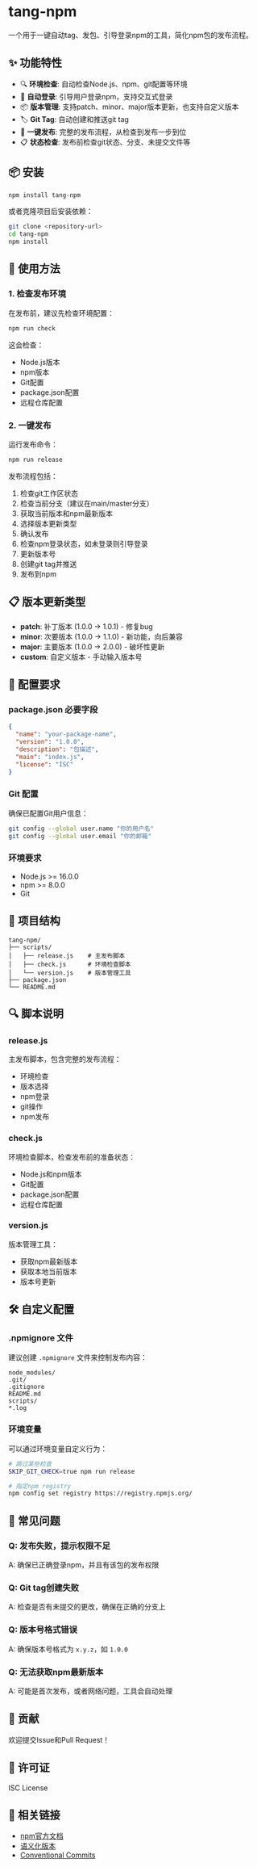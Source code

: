 # tang-npm

一个用于一键自动tag、发包、引导登录npm的工具，简化npm包的发布流程。

## ✨ 功能特性

- 🔍 **环境检查**: 自动检查Node.js、npm、git配置等环境
- 🔐 **自动登录**: 引导用户登录npm，支持交互式登录
- 📦 **版本管理**: 支持patch、minor、major版本更新，也支持自定义版本
- 🏷️ **Git Tag**: 自动创建和推送git tag
- 🚀 **一键发布**: 完整的发布流程，从检查到发布一步到位
- 📋 **状态检查**: 发布前检查git状态、分支、未提交文件等

## 📦 安装

```bash
npm install tang-npm
```

或者克隆项目后安装依赖：

```bash
git clone <repository-url>
cd tang-npm
npm install
```

## 🚀 使用方法

### 1. 检查发布环境

在发布前，建议先检查环境配置：

```bash
npm run check
```

这会检查：
- Node.js版本
- npm版本
- Git配置
- package.json配置
- 远程仓库配置

### 2. 一键发布

运行发布命令：

```bash
npm run release
```

发布流程包括：
1. 检查git工作区状态
2. 检查当前分支（建议在main/master分支）
3. 获取当前版本和npm最新版本
4. 选择版本更新类型
5. 确认发布
6. 检查npm登录状态，如未登录则引导登录
7. 更新版本号
8. 创建git tag并推送
9. 发布到npm

## 📋 版本更新类型

- **patch**: 补丁版本 (1.0.0 → 1.0.1) - 修复bug
- **minor**: 次要版本 (1.0.0 → 1.1.0) - 新功能，向后兼容
- **major**: 主要版本 (1.0.0 → 2.0.0) - 破坏性更新
- **custom**: 自定义版本 - 手动输入版本号

## 🔧 配置要求

### package.json 必要字段

```json
{
  "name": "your-package-name",
  "version": "1.0.0",
  "description": "包描述",
  "main": "index.js",
  "license": "ISC"
}
```

### Git 配置

确保已配置Git用户信息：

```bash
git config --global user.name "你的用户名"
git config --global user.email "你的邮箱"
```

### 环境要求

- Node.js >= 16.0.0
- npm >= 8.0.0
- Git

## 📁 项目结构

```
tang-npm/
├── scripts/
│   ├── release.js    # 主发布脚本
│   ├── check.js      # 环境检查脚本
│   └── version.js    # 版本管理工具
├── package.json
└── README.md
```

## 🔍 脚本说明

### release.js
主发布脚本，包含完整的发布流程：
- 环境检查
- 版本选择
- npm登录
- git操作
- npm发布

### check.js
环境检查脚本，检查发布前的准备状态：
- Node.js和npm版本
- Git配置
- package.json配置
- 远程仓库配置

### version.js
版本管理工具：
- 获取npm最新版本
- 获取本地当前版本
- 版本号更新

## 🛠️ 自定义配置

### .npmignore 文件

建议创建 `.npmignore` 文件来控制发布内容：

```
node_modules/
.git/
.gitignore
README.md
scripts/
*.log
```

### 环境变量

可以通过环境变量自定义行为：

```bash
# 跳过某些检查
SKIP_GIT_CHECK=true npm run release

# 指定npm registry
npm config set registry https://registry.npmjs.org/
```

## 🐛 常见问题

### Q: 发布失败，提示权限不足
A: 确保已正确登录npm，并且有该包的发布权限

### Q: Git tag创建失败
A: 检查是否有未提交的更改，确保在正确的分支上

### Q: 版本号格式错误
A: 确保版本号格式为 `x.y.z`，如 `1.0.0`

### Q: 无法获取npm最新版本
A: 可能是首次发布，或者网络问题，工具会自动处理

## 🤝 贡献

欢迎提交Issue和Pull Request！

## 📄 许可证

ISC License

## 🔗 相关链接

- [npm官方文档](https://docs.npmjs.com/)
- [语义化版本](https://semver.org/)
- [Conventional Commits](https://www.conventionalcommits.org/) 